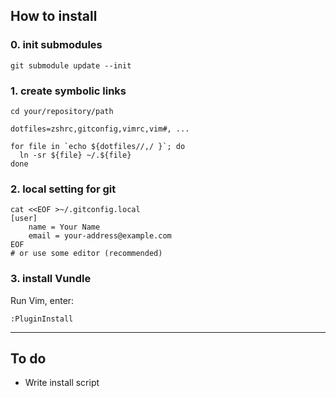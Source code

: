 ## How to install


### 0. init submodules

    git submodule update --init


### 1. create symbolic links

    cd your/repository/path

    dotfiles=zshrc,gitconfig,vimrc,vim#, ...

    for file in `echo ${dotfiles//,/ }`; do
      ln -sr ${file} ~/.${file}
    done


### 2. local setting for git

    cat <<EOF >~/.gitconfig.local
    [user]
    	name = Your Name
    	email = your-address@example.com
    EOF
    # or use some editor (recommended)


### 3. install Vundle

 Run Vim, enter:

    :PluginInstall


---
## To do

- Write install script

